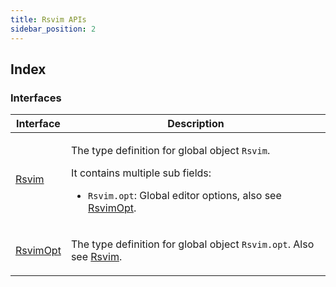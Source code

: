 ```yaml
---
title: Rsvim APIs
sidebar_position: 2
---
```


## Index

### Interfaces

<table>
<thead>
<tr>
<th>Interface</th>
<th>Description</th>
</tr>
</thead>
<tbody>
<tr>
<td>

[Rsvim](interfaces/Rsvim.md)

</td>
<td>

The type definition for global object `Rsvim`.

It contains multiple sub fields:

- `Rsvim.opt`: Global editor options, also see [RsvimOpt](interfaces/RsvimOpt.md).

</td>
</tr>
<tr>
<td>

[RsvimOpt](interfaces/RsvimOpt.md)

</td>
<td>

The type definition for global object `Rsvim.opt`. Also see [Rsvim](interfaces/Rsvim.md).

</td>
</tr>
</tbody>
</table>
